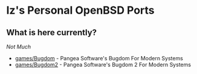 # Iz's Personal OpenBSD Ports

## What is here currently?
*Not Much*
- [games/Bugdom](games/Bugdom) - Pangea Software's Bugdom For Modern Systems
- [games/Bugdom2](games/Bugdom2) - Pangea Software's Bugdom 2 For Modern Systems